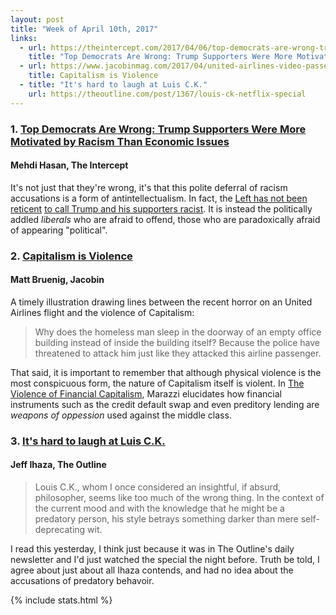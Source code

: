 ```yaml
---
layout: post
title: "Week of April 10th, 2017"
links:
  - url: https://theintercept.com/2017/04/06/top-democrats-are-wrong-trump-supporters-were-more-motivated-by-racism-than-economic-issues/
    title: "Top Democrats Are Wrong: Trump Supporters Were More Motivated by Racism Than Economic Issues"
  - url: https://www.jacobinmag.com/2017/04/united-airlines-video-passenger-private-property/
    title: Capitalism is Violence
  - title: "It's hard to laugh at Luis C.K."
    url: https://theoutline.com/post/1367/louis-ck-netflix-special
---
```


### 1. [Top Democrats Are Wrong: Trump Supporters Were More Motivated by Racism Than Economic Issues](https://theintercept.com/2017/04/06/top-democrats-are-wrong-trump-supporters-were-more-motivated-by-racism-than-economic-issues/)
#### Mehdi Hasan, The Intercept
It's not just that they're wrong, it's that this polite deferral of racism accusations is a form of antintellectualism. In fact, the [Left has not been reticent](https://www.jacobinmag.com/2017/03/how-the-donald-came-to-rule/) [to call Trump and his supporters racist](http://www.slate.com/blogs/the_slatest/2017/02/16/watch_donald_trump_offer_irrefutable_evidence_that_he_s_definitely_not_racist.html). It is instead the politically addled _liberals_ who are afraid to offend, those who are paradoxically afraid of appearing "political".

### 2. [Capitalism is Violence](https://www.jacobinmag.com/2017/04/united-airlines-video-passenger-private-property/)
#### Matt Bruenig, Jacobin
A timely illustration drawing lines between the recent horror on an United Airlines flight and the violence of Capitalism:

> Why does the homeless man sleep in the doorway of an empty office building instead of inside the building itself? Because the police have threatened to attack him just like they attacked this airline passenger.

That said, it is important to remember that although physical violence is the most conspicuous form, the nature of Capitalism itself is violent.  In [The Violence of Financial Capitalism](https://mitpress.mit.edu/books/violence-financial-capitalism), Marazzi elucidates how financial instruments such as the credit default swap and even preditory lending are _weapons of oppession_ used against the middle class.

### 3. [It's hard to laugh at Luis C.K.](https://theoutline.com/post/1367/louis-ck-netflix-special)
#### Jeff Ihaza, The Outline

> Louis C.K., whom I once considered an insightful, if absurd, philosopher, seems like too much of the wrong thing. In the context of the current mood and with the knowledge that he might be a predatory person, his style betrays something darker than mere self-deprecating wit.

I read this yesterday, I think just because it was in The Outline's daily newsletter and I'd just watched the special the night before.  Truth be told, I agree about just about all Ihaza contends, and had no idea about the accusations of predatory behavoir.

{% include stats.html %}
